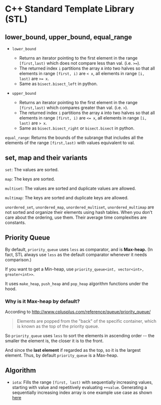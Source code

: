 # C++ Standard Template Library (STL)

## lower_bound, upper_bound, equal_range

* `lower_bound`
  - Returns an iterator pointing to the first element in the range `[first,last)` which does not compare less than val. (i.e. `>=`).
  - The returned index `i` partitions the array `A` into two halves so that all elements in range `[first, i)` are `< x`, all elements in range `[i, last)` are `>= x`.
  - Same as `bisect.bisect_left` in python.

* `upper_bound`
  - Returns an iterator pointing to the first element in the range `[first,last)` which compares greater than val. (i.e. `>`).
  - The returned index `i` partitions the array `A` into two halves so that all elements in range `[first, i)` are `<= x`, all elements in range `[i, last)` are `> x`.
  - Same as `bisect.bisect_right` or `bisect.bisect` in python.

`equal_range`: Returns the bounds of the subrange that includes all the elements of the range `[first,last)` with values equivalent to val.

## set, map and their variants

`set`: The values are sorted.

`map`: The keys are sorted.

`multiset`: The values are sorted and duplicate values are allowed.

`multimap`: The keys are sorted and duplicate keys are allowed.

`unordered_set`, `unordered_map`, `unordered_multiset`, `unordered_multimap` are not sorted and organize their elements using hash tables. When you don't care about the ordering, use them. Their average time complexities are constants.

## Priority Queue

By default, `priority_queue` uses `less` as comparator, and is **Max-heap.** (In fact, STL always use `less` as the default comparator whenever it needs comparison.)

If you want to get a Min-heap, use `priority_queue<int, vector<int>, greater<int>>`.

It uses `make_heap`, `push_heap` and `pop_heap` algorithm functions under the hood.

### Why is it Max-heap by default?

According to http://www.cplusplus.com/reference/queue/priority_queue/

> Elements are popped from the "back" of the specific container, which is known as the top of the priority queue.

So `priority_queue` uses `less` to sort the elements in ascending order -- the smaller the element is, the closer it is to the front.

And since the **last element** if regarded as the top, so it is the largest element. Thus, by default `priority_queue` is a Max-heap. 

## Algorithm

* `iota`: Fills the range `[first, last)` with sequentially increasing values, starting with value and repetitively evaluating `++value`. Generating a sequentially increasing index array is one example use case as shown [here](https://leetcode.com/problems/maximum-profit-in-job-scheduling/discuss/409188/C%2B%2B-with-picture)